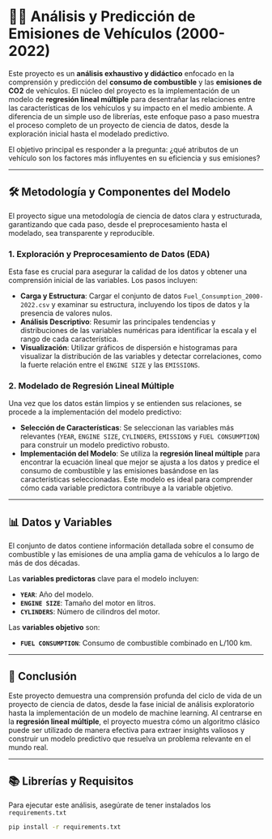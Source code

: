 # 🚗💨 Análisis y Predicción de Emisiones de Vehículos (2000-2022)

Este proyecto es un **análisis exhaustivo y didáctico** enfocado en la comprensión y predicción del **consumo de combustible** y las **emisiones de CO2** de vehículos. El núcleo del proyecto es la implementación de un modelo de **regresión lineal múltiple** para desentrañar las relaciones entre las características de los vehículos y su impacto en el medio ambiente. A diferencia de un simple uso de librerías, este enfoque paso a paso muestra el proceso completo de un proyecto de ciencia de datos, desde la exploración inicial hasta el modelado predictivo.

El objetivo principal es responder a la pregunta: ¿qué atributos de un vehículo son los factores más influyentes en su eficiencia y sus emisiones?

---

## 🛠️ Metodología y Componentes del Modelo

El proyecto sigue una metodología de ciencia de datos clara y estructurada, garantizando que cada paso, desde el preprocesamiento hasta el modelado, sea transparente y reproducible.

### 1. Exploración y Preprocesamiento de Datos (EDA)

Esta fase es crucial para asegurar la calidad de los datos y obtener una comprensión inicial de las variables. Los pasos incluyen:

- **Carga y Estructura**: Cargar el conjunto de datos `Fuel_Consumption_2000-2022.csv` y examinar su estructura, incluyendo los tipos de datos y la presencia de valores nulos.
- **Análisis Descriptivo**: Resumir las principales tendencias y distribuciones de las variables numéricas para identificar la escala y el rango de cada característica.
- **Visualización**: Utilizar gráficos de dispersión e histogramas para visualizar la distribución de las variables y detectar correlaciones, como la fuerte relación entre el `ENGINE SIZE` y las `EMISSIONS`.

### 2. Modelado de Regresión Lineal Múltiple

Una vez que los datos están limpios y se entienden sus relaciones, se procede a la implementación del modelo predictivo:

- **Selección de Características**: Se seleccionan las variables más relevantes (`YEAR`, `ENGINE SIZE`, `CYLINDERS`, `EMISSIONS` y `FUEL CONSUMPTION`) para construir un modelo predictivo robusto.
- **Implementación del Modelo**: Se utiliza la **regresión lineal múltiple** para encontrar la ecuación lineal que mejor se ajusta a los datos y predice el consumo de combustible y las emisiones basándose en las características seleccionadas. Este modelo es ideal para comprender cómo cada variable predictora contribuye a la variable objetivo.

---

## 📊 Datos y Variables

El conjunto de datos contiene información detallada sobre el consumo de combustible y las emisiones de una amplia gama de vehículos a lo largo de más de dos décadas.

Las **variables predictoras** clave para el modelo incluyen:

- **`YEAR`**: Año del modelo.
- **`ENGINE SIZE`**: Tamaño del motor en litros.
- **`CYLINDERS`**: Número de cilindros del motor.

Las **variables objetivo** son:

- **`FUEL CONSUMPTION`**: Consumo de combustible combinado en L/100 km.

---

## 🚀 Conclusión

Este proyecto demuestra una comprensión profunda del ciclo de vida de un proyecto de ciencia de datos, desde la fase inicial de análisis exploratorio hasta la implementación de un modelo de machine learning. Al centrarse en la **regresión lineal múltiple**, el proyecto muestra cómo un algoritmo clásico puede ser utilizado de manera efectiva para extraer insights valiosos y construir un modelo predictivo que resuelva un problema relevante en el mundo real.

---

## 📚 Librerías y Requisitos

Para ejecutar este análisis, asegúrate de tener instalados los `requirements.txt`

```bash
pip install -r requirements.txt
```
